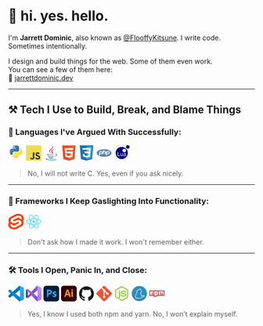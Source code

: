 # 🦊 hi. yes. hello.

I'm **Jarrett Dominic**, also known as [@FlooffyKitsune](https://github.com/FlooffyKitsune). I write code. Sometimes intentionally.

I design and build things for the web. Some of them even work.  
You can see a few of them here:  
🔗 [jarrettdominic.dev](https://www.jarrettdominic.dev/)

---

## ⚒️ Tech I Use to Build, Break, and Blame Things

### 🧠 Languages I've Argued With Successfully:

<p>
    <img alt="python" width="32em" height="32em" src="/assets/python.svg">
    <img alt="typescript" width="32em" height="32em" src="/assets/javascript.svg">
    <img alt="java" width="32em" height="32em" src="/assets/java.svg">
    <img alt="html" width="32em" height="32em" src="/assets/html5.svg">
    <img alt="css" width="32em" height="32em" src="/assets/css3.svg">
    <img alt="php" width="32em" height="32em" src="/assets/php.svg">
    <img alt="lua" width="32em" height="32em" src="/assets/lua.svg">
</p>

> No, I will not write C. Yes, even if you ask nicely.

---

### 🔮 Frameworks I Keep Gaslighting Into Functionality:

<p>
    <img alt="svelte" width="32em" height="32em" src="/assets/svelte.svg">
    <img alt="react" width="32em" height="32em" src="/assets/react.svg">
</p>

> Don't ask how I made it work. I won't remember either.

---

### 🛠 Tools I Open, Panic In, and Close:

<p>
    <img alt="vscode" width="32em" height="32em" src="/assets/vscode.svg">
    <img alt="visualstudio" width="32em" height="32em" src="/assets/visualstudio.svg">
    <img alt="photoshop" width="32em" height="32em" src="/assets/photoshop.svg">
    <img alt="illustrator" width="32em" height="32em" src="/assets/illustrator.svg">
    <img alt="github" width="32em" height="32em" src="/assets/github.svg">
    <img alt="git" width="32em" height="32em" src="/assets/git.svg">
    <img alt="nodejs" width="32em" height="32em" src="/assets/nodejs.svg">
    <img alt="yarn" width="32em" height="32em" src="/assets/yarn.svg">
    <img alt="npm" width="32em" height="32em" src="/assets/npm.svg">
</p>

> Yes, I know I used both npm and yarn. No, I won’t explain myself.
